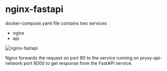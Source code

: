 # nginx-fastapi



docker-compose.yaml file contains two services 
- nginx
- api

![nginx-fastapi](https://user-images.githubusercontent.com/25390522/206836030-6b074ea0-9fcd-44c3-b363-88054edf2532.png)


Nginx forwards the request on port 80 to the service running on proxy-api-network port 8000 to get response from the FastAPI service.
